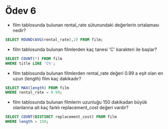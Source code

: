 # Ödev 6

* film tablosunda bulunan rental_rate sütunundaki değerlerin ortalaması nedir?

```sql
SELECT ROUND(AVG(rental_rate),2) FROM film;
```

* film tablosunda bulunan filmlerden kaç tanesi 'C' karakteri ile başlar?

```sql
SELECT COUNT(*) FROM film
WHERE title LIKE 'C%';
```

* film tablosunda bulunan filmlerden rental_rate değeri 0.99 a eşit olan en uzun (length) film kaç dakikadır?

```sql
SELECT MAX(length) FROM film
WHERE rental_rate = 0.99;
```

* film tablosunda bulunan filmlerin uzunluğu 150 dakikadan büyük olanlarına ait kaç farklı replacement_cost değeri vardır?

```sql
SELECT COUNT(DISTINCT replacement_cost) FROM film
WHERE length > 150;
```